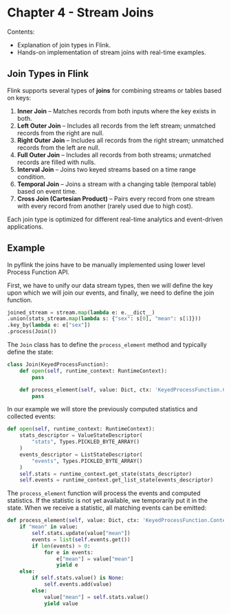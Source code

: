# Chapter 4 - Stream Joins

Contents:

* Explanation of join types in Flink.
* Hands-on implementation of stream joins with real-time examples.

## Join Types in Flink

Flink supports several types of **joins** for combining streams or tables based on keys:

1. **Inner Join** – Matches records from both inputs where the key exists in both.
2. **Left Outer Join** – Includes all records from the left stream; unmatched records from the right are null.
3. **Right Outer Join** – Includes all records from the right stream; unmatched records from the left are null.
4. **Full Outer Join** – Includes all records from both streams; unmatched records are filled with nulls.
5. **Interval Join** – Joins two keyed streams based on a time range condition.
6. **Temporal Join** – Joins a stream with a changing table (temporal table) based on event time.
7. **Cross Join (Cartesian Product)** – Pairs every record from one stream with every record from another (rarely used
   due to high cost).

Each join type is optimized for different real-time analytics and event-driven applications.

## Example

In pyflink the joins have to be manually implemented using lower level Process Function API.

First, we have to unify our data stream types, then we will define the key upon which we will join our events, and
finally, we need to define the join function.

```python
joined_stream = stream.map(lambda e: e.__dict__)
.union(stats_stream.map(lambda s: {"sex": s[0], "mean": s[1]}))
.key_by(lambda e: e["sex"])
.process(Join())
```

The `Join` class has to define the `process_element` method and typically define the state:

```python
class Join(KeyedProcessFunction):
    def open(self, runtime_context: RuntimeContext):
        pass

    def process_element(self, value: Dict, ctx: 'KeyedProcessFunction.Context'):
        pass
```

In our example we will store the previously computed statistics and collected events:

```python
def open(self, runtime_context: RuntimeContext):
    stats_descriptor = ValueStateDescriptor(
        "stats", Types.PICKLED_BYTE_ARRAY()
    )
    events_descriptor = ListStateDescriptor(
        "events", Types.PICKLED_BYTE_ARRAY()
    )
    self.stats = runtime_context.get_state(stats_descriptor)
    self.events = runtime_context.get_list_state(events_descriptor)
```

The `process_element` function will process the events and computed statistics. If the statistic is not yet available,
we temporarily put it in the state. When we receive a statistic, all matching events can be emitted:

```python
def process_element(self, value: Dict, ctx: 'KeyedProcessFunction.Context'):
    if "mean" in value:
        self.stats.update(value["mean"])
        events = list(self.events.get())
        if len(events) > 0:
            for e in events:
                e["mean"] = value["mean"]
                yield e
    else:
        if self.stats.value() is None:
            self.events.add(value)
        else:
            value["mean"] = self.stats.value()
            yield value
```